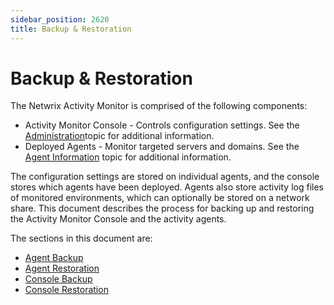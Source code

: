 ```yaml
---
sidebar_position: 2620
title: Backup & Restoration
---
```


# Backup & Restoration

The Netwrix Activity Monitor is comprised of the following components:

* Activity Monitor Console - Controls configuration settings. See the [Administration](../../Admin/Overview "Administration")topic for additional information.
* Deployed Agents - Monitor targeted servers and domains. See the [Agent Information](../../Install/Agents "Agent Deployment") topic for additional information.

The configuration settings are stored on individual agents, and the console stores which agents have been deployed. Agents also store activity log files of monitored environments, which can optionally be stored on a network share. This document describes the process for backing up and restoring the Activity Monitor Console and the activity agents.

The sections in this document are:

* [Agent Backup](AgentBackup "Activity Monitor Agent Backup")
* [Agent Restoration](AgentRestore "Agent Restoration")
* [Console Backup](ConsoleBackup "Console Backup")
* [Console Restoration](ConsoleRestore "Console Restoration")